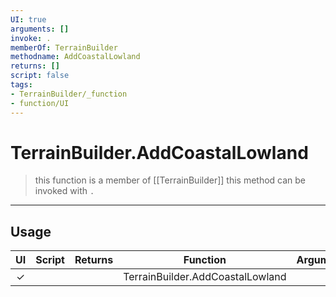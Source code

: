 ```yaml
---
UI: true
arguments: []
invoke: .
memberOf: TerrainBuilder
methodname: AddCoastalLowland
returns: []
script: false
tags:
- TerrainBuilder/_function
- function/UI
---
```

# TerrainBuilder.AddCoastalLowland
> this function is a member of [[TerrainBuilder]]
> this method can be invoked with `.`
-----
## Usage
|  UI | Script | Returns | Function | Arguments |
|:---:|:------:|-------:|:--------:|:---------|
|✓| ||TerrainBuilder.AddCoastalLowland||
